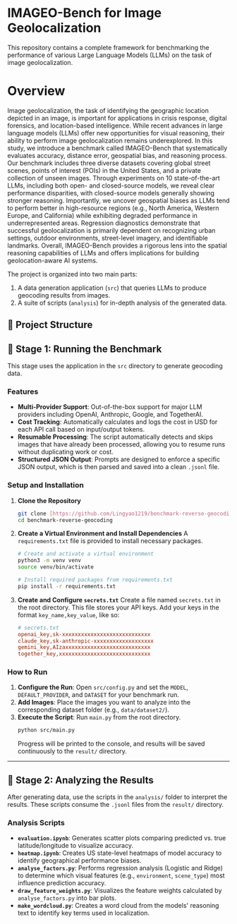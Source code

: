 # IMAGEO-Bench for Image Geolocalization

This repository contains a complete framework for benchmarking the performance of various Large Language Models (LLMs) on the task of image geolocalization.

# Overview
Image geolocalization, the task of identifying the geographic location depicted in an image, is important for applications in crisis response, digital forensics, and location-based intelligence. While recent advances in large language models (LLMs) offer new opportunities for visual reasoning, their ability to perform image geolocalization remains underexplored. In this study, we introduce a benchmark called IMAGEO-Bench that systematically evaluates accuracy, distance error, geospatial bias, and reasoning process. Our benchmark includes three diverse datasets covering global street scenes, points of interest (POIs) in the United States, and a private collection of unseen images. Through experiments on 10 state-of-the-art LLMs, including both open- and closed-source models, we reveal clear performance disparities, with closed-source models generally showing stronger reasoning. Importantly, we uncover geospatial biases as LLMs tend to perform better in high-resource regions (e.g., North America, Western Europe, and California) while exhibiting degraded performance in underrepresented areas. Regression diagnostics demonstrate that successful geolocalization is primarily dependent on recognizing urban settings, outdoor environments, street-level imagery, and identifiable landmarks. Overall, IMAGEO-Bench provides a rigorous lens into the spatial reasoning capabilities of LLMs and offers implications for building geolocation-aware AI systems.

The project is organized into two main parts:
1.  A data generation application (`src`) that queries LLMs to produce geocoding results from images.
2.  A suite of scripts (`analysis`) for in-depth analysis of the generated data.

## 📁 Project Structure



## 🚀 Stage 1: Running the Benchmark

This stage uses the application in the `src` directory to generate geocoding data.

### Features
* **Multi-Provider Support**: Out-of-the-box support for major LLM providers including OpenAI, Anthropic, Google, and TogetherAI.
* **Cost Tracking**: Automatically calculates and logs the cost in USD for each API call based on input/output tokens.
* **Resumable Processing**: The script automatically detects and skips images that have already been processed, allowing you to resume runs without duplicating work or cost.
* **Structured JSON Output**: Prompts are designed to enforce a specific JSON output, which is then parsed and saved into a clean `.jsonl` file.

### Setup and Installation

1.  **Clone the Repository**
    ```bash
    git clone [https://github.com/Lingyao1219/benchmark-reverse-geocoding.git](https://github.com/Lingyao1219/benchmark-reverse-geocoding.git)
    cd benchmark-reverse-geocoding
    ```

2.  **Create a Virtual Environment and Install Dependencies**
    A `requirements.txt` file is provided to install necessary packages.
    ```bash
    # Create and activate a virtual environment
    python3 -m venv venv
    source venv/bin/activate

    # Install required packages from requirements.txt
    pip install -r requirements.txt
    ```

3.  **Create and Configure `secrets.txt`**
    Create a file named `secrets.txt` in the root directory. This file stores your API keys. Add your keys in the format `key_name,key_value`, like so:
    ```ini
    # secrets.txt
    openai_key,sk-xxxxxxxxxxxxxxxxxxxxxxxxxxxx
    claude_key,sk-anthropic-xxxxxxxxxxxxxxxxxxx
    gemini_key,AIzaxxxxxxxxxxxxxxxxxxxxxxxxxxx
    together_key,xxxxxxxxxxxxxxxxxxxxxxxxxxxxx
    ```

### How to Run

1.  **Configure the Run**: Open `src/config.py` and set the `MODEL`, `DEFAULT_PROVIDER`, and `DATASET` for your benchmark run.
2.  **Add Images**: Place the images you want to analyze into the corresponding dataset folder (e.g., `data/dataset2/`).
3.  **Execute the Script**: Run `main.py` from the root directory.
    ```bash
    python src/main.py
    ```
    Progress will be printed to the console, and results will be saved continuously to the `result/` directory.

---

## 🔬 Stage 2: Analyzing the Results

After generating data, use the scripts in the `analysis/` folder to interpret the results. These scripts consume the `.jsonl` files from the `result/` directory.

### Analysis Scripts

* **`evaluation.ipynb`**: Generates scatter plots comparing predicted vs. true latitude/longitude to visualize accuracy.
* **`heatmap.ipynb`**: Creates US state-level heatmaps of model accuracy to identify geographical performance biases.
* **`analyse_factors.py`**: Performs regression analysis (Logistic and Ridge) to determine which visual features (e.g., `environment`, `scene_type`) most influence prediction accuracy.
* **`draw_feature_weights.py`**: Visualizes the feature weights calculated by `analyse_factors.py` into bar plots.
* **`make_wordcloud.py`**: Creates a word cloud from the models' reasoning text to identify key terms used in localization.
